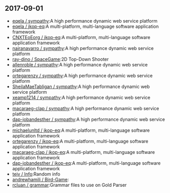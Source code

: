 ## 2017-09-01

* [eqela / sympathy](https://github.com/eqela/sympathy):A high performance dynamic web service platform
* [eqela / jkop-eq](https://github.com/eqela/jkop-eq):A multi-platform, multi-language software application framework
* [CNXTEoEorg / jkop-eq](https://github.com/CNXTEoEorg/jkop-eq):A multi-platform, multi-language software application framework
* [nairanavarro / sympathy](https://github.com/nairanavarro/sympathy):A high performance dynamic web service platform
* [ray-dino / SpaceGame](https://github.com/ray-dino/SpaceGame):2D Top-Down Shooter
* [allenroble / sympathy](https://github.com/allenroble/sympathy):A high performance dynamic web service platform
* [ortegarenzy / sympathy](https://github.com/ortegarenzy/sympathy):A high performance dynamic web service platform
* [SheilaMaeTabligan / sympathy](https://github.com/SheilaMaeTabligan/sympathy):A high performance dynamic web service platform
* [xeamp1214 / sympathy](https://github.com/xeamp1214/sympathy):A high performance dynamic web service platform
* [macaraeg-clap / sympathy](https://github.com/macaraeg-clap/sympathy):A high performance dynamic web service platform
* [dap-jobandesther / sympathy](https://github.com/dap-jobandesther/sympathy):A high performance dynamic web service platform
* [michaelunltd / jkop-eq](https://github.com/michaelunltd/jkop-eq):A multi-platform, multi-language software application framework
* [ortegarenzy / jkop-eq](https://github.com/ortegarenzy/jkop-eq):A multi-platform, multi-language software application framework
* [macaraeg-clap / jkop-eq](https://github.com/macaraeg-clap/jkop-eq):A multi-platform, multi-language software application framework
* [dap-jobandesther / jkop-eq](https://github.com/dap-jobandesther/jkop-eq):A multi-platform, multi-language software application framework
* [tejv / Info](https://github.com/tejv/Info):Random info
* [andrewhamili / Bird-Game](https://github.com/andrewhamili/Bird-Game):
* [rcluan / grammar](https://github.com/rcluan/grammar):Grammar files to use on Gold Parser
